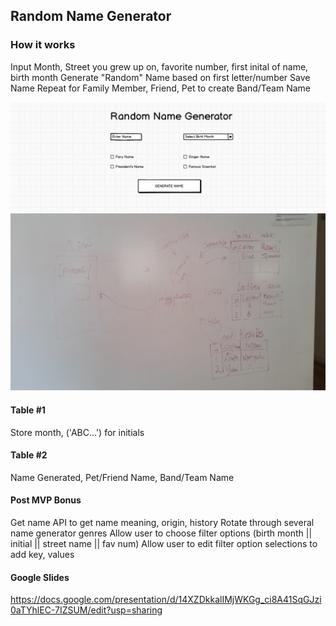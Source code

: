## Random Name Generator

### How it works

Input Month, Street you grew up on, favorite number, first inital of name, birth month
Generate "Random" Name based on first letter/number
Save Name
Repeat for Family Member, Friend, Pet to create Band/Team Name

![Landing Page](landing_page.png)
![Table Layout](kate_table_pic.jpg)

#### Table #1
Store month, ('ABC...') for initials

#### Table #2
Name Generated, Pet/Friend Name, Band/Team Name

#### Post MVP Bonus
Get name API to get name meaning, origin, history
Rotate through several name generator genres
Allow user to choose filter options (birth month || initial || street name || fav num)
Allow user to edit filter option selections to add key, values

#### Google Slides
https://docs.google.com/presentation/d/14XZDkkalIMjWKGg_ci8A41SqGJzi0aTYhlEC-7IZSUM/edit?usp=sharing
